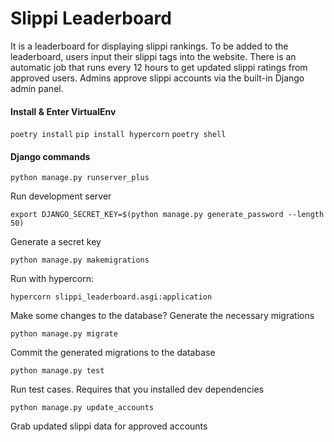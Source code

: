 # Slippi Leaderboard

It is a leaderboard for displaying slippi rankings. To be added to the leaderboard, users input their slippi tags into the website. There is an automatic job that runs every 12 hours to get updated slippi ratings from approved users. Admins approve slippi accounts via the built-in Django admin panel.

#### Install & Enter VirtualEnv

`poetry install`
`pip install hypercorn`
`poetry shell`

#### Django commands

`python manage.py runserver_plus`

Run development server

`export DJANGO_SECRET_KEY=$(python manage.py generate_password --length 50)`

Generate a secret key

`python manage.py makemigrations`

Run with hypercorn:

`hypercorn slippi_leaderboard.asgi:application`

Make some changes to the database? Generate the necessary migrations

`python manage.py migrate`

Commit the generated migrations to the database

`python manage.py test`

Run test cases. Requires that you installed dev dependencies

`python manage.py update_accounts`

Grab updated slippi data for approved accounts
